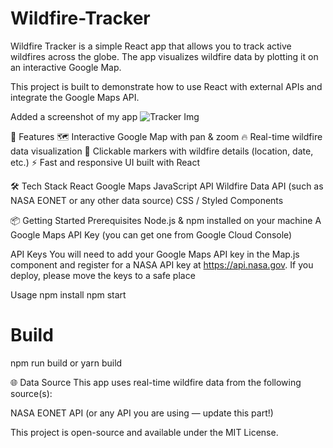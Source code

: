 # Wildfire-Tracker
Wildfire Tracker is a simple React app that allows you to track active wildfires across the globe. The app visualizes wildfire data by plotting it on an interactive Google Map.

This project is built to demonstrate how to use React with external APIs and integrate the Google Maps API.

Added a screenshot of my app
![Tracker Img](https://github.com/user-attachments/assets/2e379b3b-328e-410b-957f-eafca6b01428)


🚀 Features
🗺️ Interactive Google Map with pan & zoom
🔥 Real-time wildfire data visualization
📍 Clickable markers with wildfire details (location, date, etc.)
⚡ Fast and responsive UI built with React

🛠️ Tech Stack
React
Google Maps JavaScript API
Wildfire Data API (such as NASA EONET or any other data source)
CSS / Styled Components

📦 Getting Started
Prerequisites
Node.js & npm installed on your machine
A Google Maps API Key (you can get one from Google Cloud Console)

API Keys
You will need to add your Google Maps API key in the Map.js component and register for a NASA API key at https://api.nasa.gov. If you deploy, please move the keys to a safe place

Usage
npm install
npm start

# Build
npm run build
or
yarn build

🌐 Data Source
This app uses real-time wildfire data from the following source(s):

NASA EONET API (or any API you are using — update this part!)

This project is open-source and available under the MIT License.



